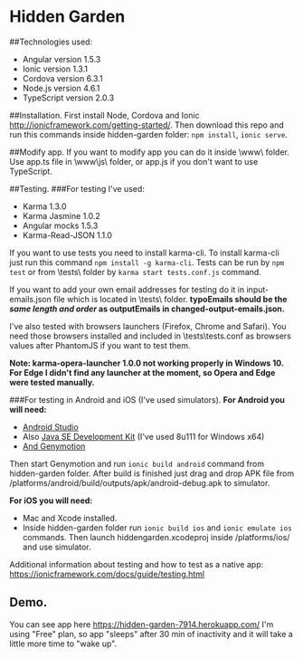 # Hidden Garden

##Technologies used:
- Angular version 1.5.3
- Ionic version 1.3.1
- Cordova version 6.3.1
- Node.js version 4.6.1
- TypeScript version 2.0.3

##Installation.
First install Node, Cordova and Ionic http://ionicframework.com/getting-started/. Then download this repo and run this commands inside hidden-garden folder: `npm install`, `ionic serve`.

##Modify app.
If you want to modify app you can do it inside \www\ folder. Use app.ts file in \www\js\ folder, or app.js if you don't want to use TypeScript.

##Testing.
###For testing I've used:
-	Karma 1.3.0
-	Karma Jasmine 1.0.2
-	Angular mocks 1.5.3
-	Karma-Read-JSON 1.1.0

If you want to use tests you need to install karma-cli. To install karma-cli just run this command `npm install -g karma-cli`.
Tests can be run by `npm test` or from \tests\ folder by `karma start tests.conf.js` command.

If you want to add your own email addresses for testing do it in input-emails.json file which is located in \tests\ folder. **typoEmails should be the _same length and order_ as outputEmails in changed-output-emails.json.**

I've also tested with browsers launchers (Firefox, Chrome and Safari). You need those browsers installed and included in \tests\tests.conf as browsers values after PhantomJS if you want to test them.

**Note: karma-opera-launcher 1.0.0 not working properly in Windows 10. For Edge I didn't find any launcher at the moment, so Opera and Edge were tested manually.**
	
###For testing in Android and iOS (I've used simulators).
**For Android you will need:**
-	[Android Studio](http://developer.android.com/sdk/index.html)
-	Also [Java SE Development Kit](http://www.oracle.com/technetwork/java/javase/downloads/jdk8-downloads-2133151.html) (I've used 8u111 for Windows x64)
-	[And Genymotion](https://www.genymotion.com/)

Then start Genymotion and run `ionic build android` command from hidden-garden folder. After build is finished just drag and drop APK file from /platforms/android/build/outputs/apk/android-debug.apk to simulator.

**For iOS you will need:**
-	Mac and Xcode installed.
-	Inside hidden-garden folder run `ionic build ios` and `ionic emulate ios` commands. Then launch hiddengarden.xcodeproj inside /platforms/ios/ and use simulator.
	
Additional information about testing and how to test as a native app: https://ionicframework.com/docs/guide/testing.html

## Demo.
You can see app here https://hidden-garden-7914.herokuapp.com/ I'm using "Free" plan, so app "sleeps" after 30 min of inactivity and it will take a little more time to "wake up".